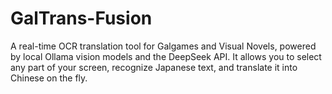 # GalTrans-Fusion
A real-time OCR translation tool for Galgames and Visual Novels, powered by local Ollama vision models and the DeepSeek API. It allows you to select any part of your screen, recognize Japanese text, and translate it into Chinese on the fly.
